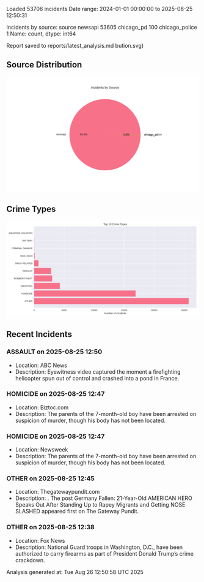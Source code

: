 
Loaded 53706 incidents
Date range: 2024-01-01 00:00:00 to 2025-08-25 12:50:31

Incidents by source:
source
newsapi           53605
chicago_pd          100
chicago_police        1
Name: count, dtype: int64

Report saved to reports/latest_analysis.md
bution.svg)

## Source Distribution
![Source Distribution](images/source_distribution.svg)

## Crime Types
![Crime Types](images/crime_types.svg)

## Recent Incidents

### ASSAULT on 2025-08-25 12:50
- Location: ABC News
- Description: Eyewitness video captured the moment a firefighting helicopter spun out of control and crashed into a pond in France.


### HOMICIDE on 2025-08-25 12:47
- Location: Biztoc.com
- Description: The parents of the 7-month-old boy have been arrested on suspicion of murder, though his body has not been located.


### HOMICIDE on 2025-08-25 12:47
- Location: Newsweek
- Description: The parents of the 7-month-old boy have been arrested on suspicion of murder, though his body has not been located.


### OTHER on 2025-08-25 12:45
- Location: Thegatewaypundit.com
- Description: .
The post Germany Fallen: 21-Year-Old AMERICAN HERO Speaks Out After Standing Up to Rapey Migrants and Getting NOSE SLASHED appeared first on The Gateway Pundit.


### OTHER on 2025-08-25 12:38
- Location: Fox News
- Description: National Guard troops in Washington, D.C., have been authorized to carry firearms as part of President Donald Trump’s crime crackdown.

Analysis generated at: Tue Aug 26 12:50:58 UTC 2025
